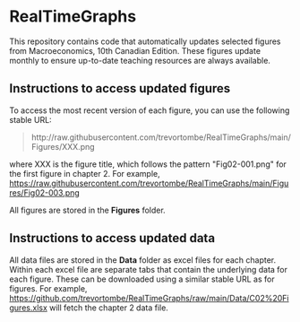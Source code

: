 # RealTimeGraphs
This repository contains code that automatically updates selected figures from Macroeconomics, 10th Canadian Edition. These figures update monthly to ensure up-to-date teaching resources are always available.

## Instructions to access updated figures

To access the most recent version of each figure, you can use the following stable URL: 

> http<nolink>://raw.githubusercontent.com/trevortombe/RealTimeGraphs/main/Figures/XXX.png

where XXX is the figure title, which follows the pattern "Fig02-001.png" for the first figure in chapter 2. For example, https://raw.githubusercontent.com/trevortombe/RealTimeGraphs/main/Figures/Fig02-003.png

All figures are stored in the **Figures** folder.

## Instructions to access updated data

All data files are stored in the **Data** folder as excel files for each chapter. Within each excel file are separate tabs that contain the underlying data for each figure. These can be downloaded using a similar stable URL as for figures. For example, https://github.com/trevortombe/RealTimeGraphs/raw/main/Data/C02%20Figures.xlsx will fetch the chapter 2 data file.
